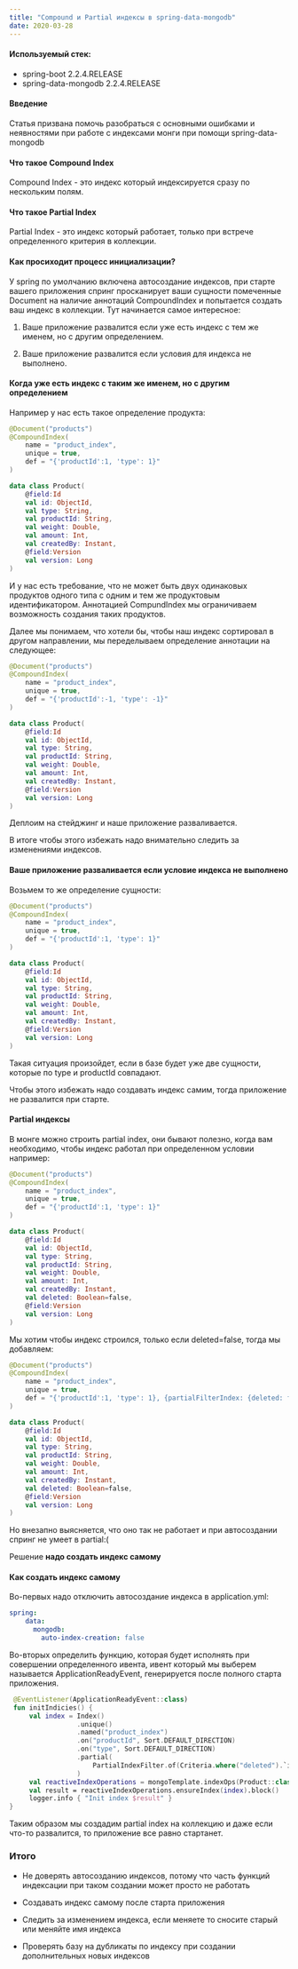 ```yaml
---
title: "Compound и Partial индексы в spring-data-mongodb"
date: 2020-03-28
---
```


#### Используемый стек:
* spring-boot 2.2.4.RELEASE
* spring-data-mongodb 2.2.4.RELEASE

#### Введение
Статья призвана помочь разобраться с основными ошибками и неявностями при работе
с индексами монги при помощи spring-data-mongodb

#### Что такое Compound Index
Compound Index - это индекс который индексируется сразу по нескольким полям. 

#### Что такое Partial Index
Partial Index - это индекс который работает, только при встрече
определенного критерия в коллекции.

#### Как просиходит процесс инициализации?

У spring по умолчанию включена автосоздание индексов, при старте вашего приложения
спринг просканирует ваши сущности помеченные Document на наличие аннотаций CompoundIndex
и попытается создать ваш индекс в коллекции. Тут начинается самое интересное:
1) Ваше приложение развалится если уже есть индекс с тем же именем, но с другим определением.

2) Ваше приложение развалится если условия для индекса не выполнено.

#### Когда уже есть индекс с таким же именем, но с другим определением
Например у нас есть такое определение продукта:
```kotlin
@Document("products")
@CompoundIndex(
    name = "product_index",
    unique = true,
    def = "{'productId':1, 'type': 1}"
)

data class Product(
    @field:Id
    val id: ObjectId,
    val type: String,
    val productId: String,
    val weight: Double,
    val amount: Int,
    val createdBy: Instant,
    @field:Version
    val version: Long
)
```
И у нас есть требование, что не может быть двух одинаковых продуктов
одного типа с одним и тем же продуктовым идентификатором. Аннотацией CompundIndex
мы ограничиваем возможность создания таких продуктов.

Далее мы понимаем, что хотели бы, чтобы наш индекс сортировал в другом направлении,
мы переделываем определение аннотации на следующее:
```kotlin
@Document("products")
@CompoundIndex(
    name = "product_index",
    unique = true,
    def = "{'productId':-1, 'type': -1}"
)

data class Product(
    @field:Id
    val id: ObjectId,
    val type: String,
    val productId: String,
    val weight: Double,
    val amount: Int,
    val createdBy: Instant,
    @field:Version
    val version: Long
)
```
Деплоим на стейджинг и наше приложение разваливается.

В итоге чтобы этого избежать надо внимательно следить за изменениями индексов.

#### Ваше приложение разваливается если условие индекса не выполнено

Возьмем то же определение сущности:
```kotlin
@Document("products")
@CompoundIndex(
    name = "product_index",
    unique = true,
    def = "{'productId':1, 'type': 1}"
)

data class Product(
    @field:Id
    val id: ObjectId,
    val type: String,
    val productId: String,
    val weight: Double,
    val amount: Int,
    val createdBy: Instant,
    @field:Version
    val version: Long
)
```

Такая ситуация произойдет, если в базе будет уже две сущности, которые по type и productId совпадают.

Чтобы этого избежать надо создавать индекс самим, тогда приложение не развалится при старте.

#### Partial индексы
В монге можно строить partial index, они бывают полезно, когда вам необходимо, чтобы индекс работал при определенном условии
например:
```kotlin
@Document("products")
@CompoundIndex(
    name = "product_index",
    unique = true,
    def = "{'productId':1, 'type': 1}"
)

data class Product(
    @field:Id
    val id: ObjectId,
    val type: String,
    val productId: String,
    val weight: Double,
    val amount: Int,
    val createdBy: Instant,
    val deleted: Boolean=false,
    @field:Version
    val version: Long
)
```

Мы хотим чтобы индекс строился, только если deleted=false, тогда мы добавляем:
```kotlin
@Document("products")
@CompoundIndex(
    name = "product_index",
    unique = true,
    def = "{'productId':1, 'type': 1}, {partialFilterIndex: {deleted: false}}"
)

data class Product(
    @field:Id
    val id: ObjectId,
    val type: String,
    val productId: String,
    val weight: Double,
    val amount: Int,
    val createdBy: Instant,
    val deleted: Boolean=false,
    @field:Version
    val version: Long
)
```
Но внезапно выясняется, что оно так не работает и при автосоздании спринг не умеет в partial:(

Решение **надо создать индекс самому**

#### Как создать индекс самому

Во-первых надо отключить автосоздание индекса в application.yml:
```yaml
spring:
    data:
      mongodb:
        auto-index-creation: false
```

Во-вторых определить функцию, которая будет исполнять при совершении определенного ивента,
ивент который мы выберем называется ApplicationReadyEvent, генерируется после полного старта приложения.

```kotlin
 @EventListener(ApplicationReadyEvent::class)
 fun initIndicies() {
     val index = Index()
                 .unique()
                 .named("product_index")
                 .on("productId", Sort.DEFAULT_DIRECTION)
                 .on("type", Sort.DEFAULT_DIRECTION)
                 .partial(
                     PartialIndexFilter.of(Criteria.where("deleted").`is`(false))
                 )
     val reactiveIndexOperations = mongoTemplate.indexOps(Product::class.java)
     val result = reactiveIndexOperations.ensureIndex(index).block()
     logger.info { "Init index $result" }
}
```
Таким образом мы создадим partial index на коллекцию и даже если что-то развалится, то приложение все равно стартанет.

### Итого

* Не доверять автосозданию индексов, потому что часть функций индексации при таком создании может просто не работать

* Создавать индекс самому после старта приложения

* Следить за изменением индекса, если меняете то сносите старый или меняйте имя индекса
 
* Проверять базу на дубликаты по индексу при создании дополнительных новых индексов
